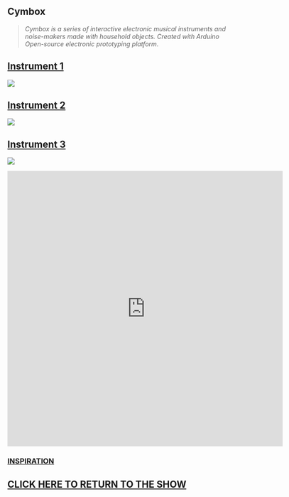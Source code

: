 
## **Cymbox**



> _Cymbox is a series of interactive electronic musical instruments and noise-makers made with household objects. Created with Arduino Open-source electronic prototyping platform_.



## [Instrument 1](https://famousshame.github.io/cymbox/instrument-1)

![]({{site.baseurl}}//cymbox1%20copy.png)



## [Instrument 2](https://famousshame.github.io/cymbox/instrument-2)

![]({{site.baseurl}}//cymbox2%20copy.png)



## [Instrument 3](https://famousshame.github.io/cymbox/instrument-3)

![]({{site.baseurl}}//cymbox3%20copy.png)



<iframe width="620" height="620" src="https://www.youtube.com/embed/_lwG59rswQo" title="YouTube video player" frameborder="0" allow="accelerometer; autoplay; clipboard-write; encrypted-media; gyroscope; picture-in-picture" allowfullscreen></iframe>



### [**INSPIRATION**](https://famousshame.github.io/cymbox/inspiration)





## [**CLICK HERE TO RETURN TO THE SHOW**](http://www.yourcarsextendedwarranty.com/)